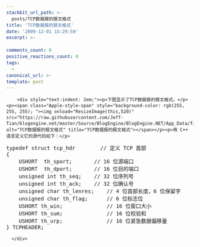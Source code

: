 ```yaml
---
stackbit_url_path: >-
  posts/TCP数据报的报文格式
title: 'TCP数据报的报文格式'
date: '2009-12-01 15:29:59'
excerpt: >-
  
comments_count: 0
positive_reactions_count: 0
tags: 
  - 
canonical_url: >-
template: post
---
```


        <div style="text-indent: 2em;"><p>下图显示了TCP数据报的报文格式。</p><p><span class="Apple-style-span" style="background-color: rgb(255, 255, 255); "><img onload="ResizeImage(this,520)" src="https://raw.githubusercontent.com/Jeff-Tian/blogengine.net/master/Source/BlogEngine/BlogEngine.NET/App_Data/files/image_389.png" alt="TCP数据报的报文格式" title="TCP数据报的报文格式"></span></p><p>用 C++ 语言定义它的源代码如下：</p>
<pre class="brush: c" style="text-indent: 0;">typedef struct tcp_hdr		// 定义 TCP 首部
{
	USHORT	th_sport;		// 16 位源端口
	USHORT	th_dport;		// 16 位目的端口
	unsigned int th_seq;	// 32 位序列号
	unsigned int th_ack;	// 32 位确认号
	unsigned char th_lenres;	// 4 位首部长度，6 位保留字
	unsigned char th_flag;		// 6 位标志位
	USHORT th_win;				// 16 位窗口大小 
	USHORT th_sum;				// 16 位校验和
	USHORT th_urp;				// 16 位紧急数据偏移量
} TCPHEADER;
</pre>
      </div>